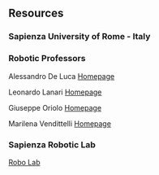 ## Resources

### Sapienza University of Rome - Italy 
### Robotic Professors

Alessandro De Luca [Homepage](http://www.diag.uniroma1.it/~deluca/)

Leonardo Lanari [Homepage](http://www.diag.uniroma1.it/~lanari/)

Giuseppe Oriolo [Homepage](http://www.diag.uniroma1.it/~oriolo/)

Marilena Vendittelli [Homepage](http://www.diag.uniroma1.it/~venditt/)

### Sapienza Robotic Lab
[Robo Lab](http://www.diag.uniroma1.it/%7Elabrob/)
